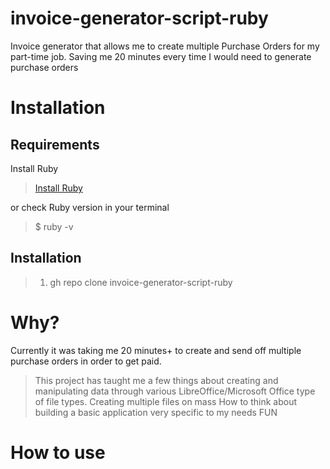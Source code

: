 # invoice-generator-script-ruby
Invoice generator that allows me to create multiple Purchase Orders for my part-time job.
Saving me 20 minutes every time I would need to generate purchase orders

# Installation
## Requirements
Install Ruby
> [Install Ruby](https://www.ruby-lang.org/en/documentation/installation/)

or check Ruby version in your terminal
> $ ruby -v

## Installation

> 1. gh repo clone invoice-generator-script-ruby

# Why?
Currently it was taking me 20 minutes+ to create and send off multiple purchase orders in order to get paid.
> This project has taught me a few things about creating and manipulating data through various LibreOffice/Microsoft Office type of file types.
> Creating multiple files on mass
> How to think about building a basic application very specific to my needs
> FUN

# How to use

